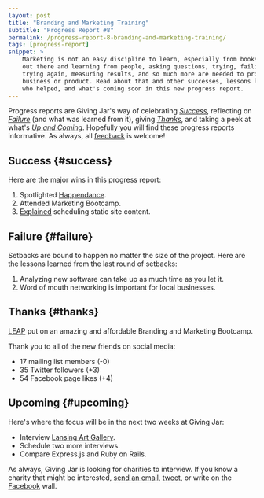 ```yaml
---
layout: post
title: "Branding and Marketing Training"
subtitle: "Progress Report #8"
permalink: /progress-report-8-branding-and-marketing-training/
tags: [progress-report]
snippet: >
    Marketing is not an easy discipline to learn, especially from books. Getting
    out there and learning from people, asking questions, trying, failing, and
    trying again, measuring results, and so much more are needed to promote a
    business or product. Read about that and other successes, lessons learned,
    who helped, and what's coming soon in this new progress report.
---
```


Progress reports are Giving Jar's way of celebrating *[Success][1]*, reflecting on *[Failure][2]* (and what was learned from it), giving *[Thanks][3]*, and taking a peek at what's *[Up and Coming][4]*. Hopefully you will find these progress reports informative. As always, all [feedback][5] is welcome!

## Success {#success}

Here are the major wins in this progress report:

1. Spotlighted [Happendance][8].
2. Attended Marketing Bootcamp.
3. [Explained][10] scheduling static site content.

## Failure {#failure}

Setbacks are bound to happen no matter the size of the project. Here are the lessons learned from the last round of setbacks:

1. Analyzing new software can take up as much time as you let it.
2. Word of mouth networking is important for local businesses.  

## Thanks {#thanks}

[LEAP][11] put on an amazing and affordable Branding and Marketing Bootcamp.

Thank you to all of the new friends on social media:

* 17 mailing list members (-0)
* 35 Twitter followers (+3)
* 54 Facebook page likes (+4)

## Upcoming {#upcoming}

Here's where the focus will be in the next two weeks at Giving Jar:

* Interview [Lansing Art Gallery][9].
* Schedule two more interviews.
* Compare Express.js and Ruby on Rails.

As always, Giving Jar is looking for charities to interview. If you know a charity that might be interested, [send an email][5], [tweet][6], or write on the [Facebook][7] wall.



[1]: #success "Success Section"
[2]: #failure "Failure Section"
[3]: #thanks "Thanks Section"
[4]: #upcoming "Upcoming Section"
[5]: mailto:hello@givingjar.org "Email Giving Jar"
[6]: https://twitter.com/givingjar "Giving Jar on Twitter"
[7]: https://www.facebook.com/givingjarorg "Giving Jar on Facebook"
[8]: http://blog.givingjar.org/charity-spotlight-happendance/ "Happendance Spotlight"
[9]: http://lansingartgallery.org/ "Lansing Art Gallery Homepage"
[10]: http://technicalrex.com/scheduling-static-site-content/ "Schedule Blog Content for a Static Site on TechnicalRex.com"
[11]: http://www.purelansing.com/ "Lansing Economic Area Partnership Homepage"
